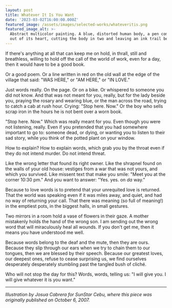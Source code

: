 ```yaml
---
layout: post
title: Whatever It Is You Want
date: '2023-03-02T16:00:00.000Z'
featured_image: /assets/images/selected-works/whateveritis.png
featured_image_alt: >-
  Abstract multicolor painting. A blue, distorted human body, a pen coming
  out of its heart, cutting the body in two and leaving an ink trail behind it.
---
```


If there's anything at all that can keep me on hold, in thrall, still and breathless, willing to hold off the call of the world of work, even for a day, then it would have to be a good book.

Or a good poem. Or a line written in red on the old wall at the edge of the village that said: "WAS HERE," or "AM HERE," or "IN LOVE."

Just words really. On the page. Or on a bike. Or whispered to someone you did not know. And that was not meant for you, really, but for the lady beside you, praying the rosary and wearing blue, or the man across the road, trying to catch a cab at rush hour. Crying: "Stop here. Now." Or the boy who sells scrap iron in the hours he is not bent over a worn book.

"Stop here. Now." Which was really meant for you. Even though you were not listening, really. Even if you pretended that you had somewhere important to go to: someone dead, or dying, or wanting you to listen to their sad story, while you think of the potted plant on your window.

How to explain? How to explain words, which grab you by the throat even if they do not intend murder. Do not intend threat.

Like the wrong letter that found its right owner. Like the shrapnel found on the walls of your old house: vestiges from a war that was not yours, and which you survived. Like missent text that make you smile: "Meet you at the corner 10:30 pm." And you want to answer: "Yes. yes. on *da* way."

Because to love words is to pretend that your unrequited love is returned. That the world was speaking even if it was miles away, and quiet, and had no way of returning your call. That there was meaning (so full of meaning!) in the emptiest pots, in the biggest halls, in small gestures.

Two mirrors in a room hold a vase of flowers in their gaze. A mother mistakenly holds the hand of the wrong son. I am sending out the wrong word that will miraculously heal all wounds. If you don't get me, then it means you have understood me well.

Because words belong to the deaf and the mute, then they are ours. Because they slip through our ears when we try to chain them to our tongues, then we are blessed by their speech. Because our greatest loves, our deepest ones, refuse to cease surprising us, we find ourselves desperately desperately stumbling past the tangled bush of cliché.

Who will not stop the day for this? Words, words, telling us: "I will give you. I will give whatever it is you want."

---

*Illustration by Josua Cabrera for SunStar Cebu, where this piece was originally published on October 6, 2007.*